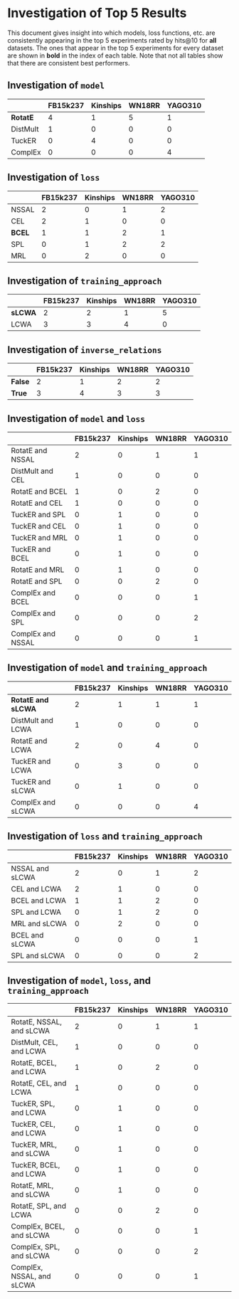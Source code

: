 # Investigation of Top 5 Results

This document gives insight into which models, loss functions, etc. are consistently
appearing in the top 5 experiments rated by hits@10 for **all** datasets. The ones that appear in the top 5
experiments for every dataset are shown in **bold** in the index of each table. Note that not all tables
show that there are consistent best performers.

## Investigation of `model`

|            |   FB15k237 |   Kinships |   WN18RR |   YAGO310 |
|------------|------------|------------|----------|-----------|
| **RotatE** |          4 |          1 |        5 |         1 |
| DistMult   |          1 |          0 |        0 |         0 |
| TuckER     |          0 |          4 |        0 |         0 |
| ComplEx    |          0 |          0 |        0 |         4 |


## Investigation of `loss`

|          |   FB15k237 |   Kinships |   WN18RR |   YAGO310 |
|----------|------------|------------|----------|-----------|
| NSSAL    |          2 |          0 |        1 |         2 |
| CEL      |          2 |          1 |        0 |         0 |
| **BCEL** |          1 |          1 |        2 |         1 |
| SPL      |          0 |          1 |        2 |         2 |
| MRL      |          0 |          2 |        0 |         0 |


## Investigation of `training_approach`

|           |   FB15k237 |   Kinships |   WN18RR |   YAGO310 |
|-----------|------------|------------|----------|-----------|
| **sLCWA** |          2 |          2 |        1 |         5 |
| LCWA      |          3 |          3 |        4 |         0 |


## Investigation of `inverse_relations`

|           |   FB15k237 |   Kinships |   WN18RR |   YAGO310 |
|-----------|------------|------------|----------|-----------|
| **False** |          2 |          1 |        2 |         2 |
| **True**  |          3 |          4 |        3 |         3 |


## Investigation of `model` and `loss`

|                   |   FB15k237 |   Kinships |   WN18RR |   YAGO310 |
|-------------------|------------|------------|----------|-----------|
| RotatE and NSSAL  |          2 |          0 |        1 |         1 |
| DistMult and CEL  |          1 |          0 |        0 |         0 |
| RotatE and BCEL   |          1 |          0 |        2 |         0 |
| RotatE and CEL    |          1 |          0 |        0 |         0 |
| TuckER and SPL    |          0 |          1 |        0 |         0 |
| TuckER and CEL    |          0 |          1 |        0 |         0 |
| TuckER and MRL    |          0 |          1 |        0 |         0 |
| TuckER and BCEL   |          0 |          1 |        0 |         0 |
| RotatE and MRL    |          0 |          1 |        0 |         0 |
| RotatE and SPL    |          0 |          0 |        2 |         0 |
| ComplEx and BCEL  |          0 |          0 |        0 |         1 |
| ComplEx and SPL   |          0 |          0 |        0 |         2 |
| ComplEx and NSSAL |          0 |          0 |        0 |         1 |


## Investigation of `model` and `training_approach`

|                      |   FB15k237 |   Kinships |   WN18RR |   YAGO310 |
|----------------------|------------|------------|----------|-----------|
| **RotatE and sLCWA** |          2 |          1 |        1 |         1 |
| DistMult and LCWA    |          1 |          0 |        0 |         0 |
| RotatE and LCWA      |          2 |          0 |        4 |         0 |
| TuckER and LCWA      |          0 |          3 |        0 |         0 |
| TuckER and sLCWA     |          0 |          1 |        0 |         0 |
| ComplEx and sLCWA    |          0 |          0 |        0 |         4 |


## Investigation of `loss` and `training_approach`

|                 |   FB15k237 |   Kinships |   WN18RR |   YAGO310 |
|-----------------|------------|------------|----------|-----------|
| NSSAL and sLCWA |          2 |          0 |        1 |         2 |
| CEL and LCWA    |          2 |          1 |        0 |         0 |
| BCEL and LCWA   |          1 |          1 |        2 |         0 |
| SPL and LCWA    |          0 |          1 |        2 |         0 |
| MRL and sLCWA   |          0 |          2 |        0 |         0 |
| BCEL and sLCWA  |          0 |          0 |        0 |         1 |
| SPL and sLCWA   |          0 |          0 |        0 |         2 |


## Investigation of `model`, `loss`, and `training_approach`

|                           |   FB15k237 |   Kinships |   WN18RR |   YAGO310 |
|---------------------------|------------|------------|----------|-----------|
| RotatE, NSSAL, and sLCWA  |          2 |          0 |        1 |         1 |
| DistMult, CEL, and LCWA   |          1 |          0 |        0 |         0 |
| RotatE, BCEL, and LCWA    |          1 |          0 |        2 |         0 |
| RotatE, CEL, and LCWA     |          1 |          0 |        0 |         0 |
| TuckER, SPL, and LCWA     |          0 |          1 |        0 |         0 |
| TuckER, CEL, and LCWA     |          0 |          1 |        0 |         0 |
| TuckER, MRL, and sLCWA    |          0 |          1 |        0 |         0 |
| TuckER, BCEL, and LCWA    |          0 |          1 |        0 |         0 |
| RotatE, MRL, and sLCWA    |          0 |          1 |        0 |         0 |
| RotatE, SPL, and LCWA     |          0 |          0 |        2 |         0 |
| ComplEx, BCEL, and sLCWA  |          0 |          0 |        0 |         1 |
| ComplEx, SPL, and sLCWA   |          0 |          0 |        0 |         2 |
| ComplEx, NSSAL, and sLCWA |          0 |          0 |        0 |         1 |


